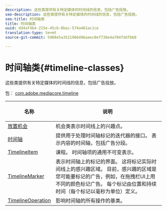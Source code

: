 ```yaml
---
description: 这些类提供有关特定媒体的时间线的信息，包括广告投放。
seo-description: 这些类提供有关特定媒体的时间线的信息，包括广告投放。
seo-title: 时间轴类
title: 时间轴类
uuid: dd4af4b4-215e-45cb-8bac-574a461ac1ce
translation-type: tm+mt
source-git-commit: 5908e5a3521966496aeec0ef730e4a704fddfb68

---
```



# 时间轴类{#timeline-classes}

这些类提供有关特定媒体的时间线的信息，包括广告投放。

包： [com.adobe.mediacore.timeline](https://help.adobe.com/en_US/primetime/api/psdk/javadoc_1.4/com/adobe/mediacore/timeline/package-summary.html)

<table frame="all" colsep="1" rowsep="1" id="table_6752E908BA6546549619994A3F7D5F87"> 
 <thead> 
  <tr rowsep="1"> 
   <th colname="1" class="entry"> 名称 </th> 
   <th colname="2" class="entry"> <p>说明 </p> </th> 
  </tr> 
 </thead>
 <tbody> 
  <tr rowsep="1"> 
   <td colname="1"><span class="codeph"><a href="https://help.adobe.com/en_US/primetime/api/psdk/javadoc_1.4/com/adobe/mediacore/timeline/PlacementOpportunity.html" format="html" scope="external"> 放置机会</a></span> </td> 
   <td colname="2"> 机会类表示时间线上的兴趣点。 </td> 
  </tr> 
  <tr rowsep="1"> 
   <td colname="1"><a href="https://help.adobe.com/en_US/primetime/api/psdk/javadoc_1.4/com/adobe/mediacore/timeline/Timeline.html" format="html" scope="external"> 时间轴</a> </td> 
   <td colname="2"> 提供用于处理时间轴标记的迭代器的接口。 表示内容的时间轴，包括广告分段。 </td> 
  </tr> 
  <tr rowsep="1"> 
   <td colname="1"><span class="codeph"><a href="https://help.adobe.com/en_US/primetime/api/psdk/javadoc_1.4/com/adobe/mediacore/timeline/TimelineItem.html" format="html" scope="external"> TimelineItem</a></span> </td> 
   <td colname="2"> 课程。 时间轴项的通用不可变表示。 </td> 
  </tr> 
  <tr rowsep="1"> 
   <td colname="1"><span class="codeph"><a href="https://help.adobe.com/en_US/primetime/api/psdk/javadoc_1.4/com/adobe/mediacore/timeline/TimelineMarker.html" format="html" scope="external"> TimelineMarker</a></span> </td> 
   <td colname="2"> 表示时间轴上的标记的界面。 这将标记实际时间线上的感兴趣区域。 目前，感兴趣的区域是您可能要标记的广告，例如，在拖拽栏UI上用不同的颜色标记广告。 每个标记由位置和持续时间（每个标记以毫秒为单位）定义。 </td> 
  </tr> 
  <tr rowsep="0"> 
   <td colname="1"><a href="https://help.adobe.com/en_US/primetime/api/psdk/javadoc_1.4/com/adobe/mediacore/timeline/TimelineOperation.html" format="html" scope="external"> TimelineOperation</a> </td> 
   <td colname="2"> 影响时间轴的所有操作的基类。 </td> 
  </tr> 
 </tbody> 
</table>

